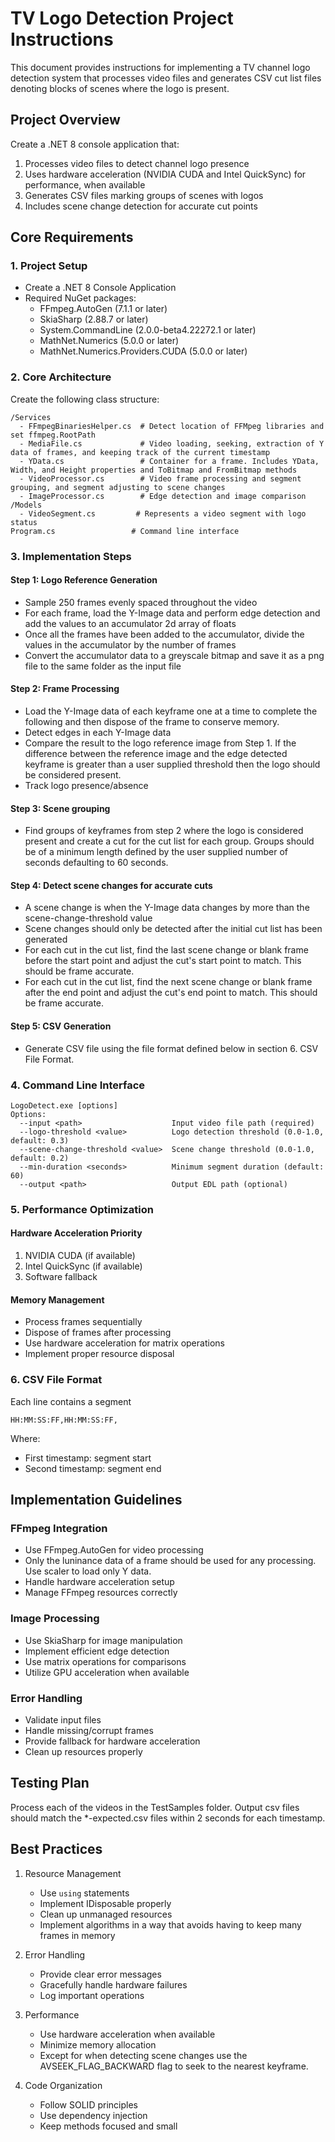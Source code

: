# TV Logo Detection Project Instructions

This document provides instructions for implementing a TV channel logo detection system that processes video files and generates CSV cut list files denoting blocks of scenes where the logo is present.

## Project Overview

Create a .NET 8 console application that:
1. Processes video files to detect channel logo presence
2. Uses hardware acceleration (NVIDIA CUDA and Intel QuickSync) for performance, when available
3. Generates CSV files marking groups of scenes with logos
4. Includes scene change detection for accurate cut points

## Core Requirements

### 1. Project Setup
- Create a .NET 8 Console Application
- Required NuGet packages:
  - FFmpeg.AutoGen (7.1.1 or later)
  - SkiaSharp (2.88.7 or later)
  - System.CommandLine (2.0.0-beta4.22272.1 or later)
  - MathNet.Numerics (5.0.0 or later)
  - MathNet.Numerics.Providers.CUDA (5.0.0 or later)

### 2. Core Architecture

Create the following class structure:

```
/Services
  - FFmpegBinariesHelper.cs  # Detect location of FFMpeg libraries and set ffmpeg.RootPath
  - MediaFile.cs             # Video loading, seeking, extraction of Y data of frames, and keeping track of the current timestamp
  - YData.cs                 # Container for a frame. Includes YData, Width, and Height properties and ToBitmap and FromBitmap methods
  - VideoProcessor.cs        # Video frame processing and segment grouping, and segment adjusting to scene changes
  - ImageProcessor.cs        # Edge detection and image comparison
/Models
  - VideoSegment.cs         # Represents a video segment with logo status
Program.cs                 # Command line interface
```

### 3. Implementation Steps

#### Step 1: Logo Reference Generation
- Sample 250 frames evenly spaced throughout the video
- For each frame, load the Y-Image data and perform edge detection and add the values to an accumulator 2d array of floats
- Once all the frames have been added to the accumulator, divide the values in the accumulator by the number of frames
- Convert the accumulator data to a greyscale bitmap and save it as a png file to the same folder as the input file

#### Step 2: Frame Processing
- Load the Y-Image data of each keyframe one at a time to complete the following and then dispose of the frame to conserve memory.
- Detect edges in each Y-Image data
- Compare the result to the logo reference image from Step 1. If the difference between the reference image and the edge detected keyframe is greater than a user supplied threshold then the logo should be considered present.
- Track logo presence/absence

#### Step 3: Scene grouping
- Find groups of keyframes from step 2 where the logo is considered present and create a cut for the cut list for each group. Groups should be of a minimum length defined by the user supplied number of seconds defaulting to 60 seconds.

#### Step 4: Detect scene changes for accurate cuts
- A scene change is when the Y-Image data changes by more than the scene-change-threshold value
- Scene changes should only be detected after the initial cut list has been generated
- For each cut in the cut list, find the last scene change or blank frame before the start point and adjust the cut's start point to match. This should be frame accurate.
- For each cut in the cut list, find the next scene change or blank frame after the end point and adjust the cut's end point to match. This should be frame accurate.

#### Step 5: CSV Generation
- Generate CSV file using the file format defined below in section 6. CSV File Format.


### 4. Command Line Interface

```
LogoDetect.exe [options]
Options:
  --input <path>                    Input video file path (required)
  --logo-threshold <value>          Logo detection threshold (0.0-1.0, default: 0.3)
  --scene-change-threshold <value>  Scene change threshold (0.0-1.0, default: 0.2)
  --min-duration <seconds>          Minimum segment duration (default: 60)
  --output <path>                   Output EDL path (optional)
```

### 5. Performance Optimization

#### Hardware Acceleration Priority
1. NVIDIA CUDA (if available)
2. Intel QuickSync (if available)
3. Software fallback

#### Memory Management
- Process frames sequentially
- Dispose of frames after processing
- Use hardware acceleration for matrix operations
- Implement proper resource disposal

### 6. CSV File Format

Each line contains a segment
```
HH:MM:SS:FF,HH:MM:SS:FF,
```
Where:
- First timestamp: segment start
- Second timestamp: segment end

## Implementation Guidelines

### FFmpeg Integration
- Use FFmpeg.AutoGen for video processing
- Only the luninance data of a frame should be used for any processing. Use scaler to load only Y data.
- Handle hardware acceleration setup
- Manage FFmpeg resources correctly

### Image Processing
- Use SkiaSharp for image manipulation
- Implement efficient edge detection
- Use matrix operations for comparisons
- Utilize GPU acceleration when available

### Error Handling
- Validate input files
- Handle missing/corrupt frames
- Provide fallback for hardware acceleration
- Clean up resources properly

## Testing Plan

Process each of the videos in the TestSamples folder. Output csv files should match the *-expected.csv files within 2 seconds for each timestamp.

## Best Practices

1. Resource Management
   - Use `using` statements
   - Implement IDisposable properly
   - Clean up unmanaged resources
   - Implement algorithms in a way that avoids having to keep many frames in memory

2. Error Handling
   - Provide clear error messages
   - Gracefully handle hardware failures
   - Log important operations

3. Performance
   - Use hardware acceleration when available
   - Minimize memory allocation
   - Except for when detecting scene changes use the AVSEEK_FLAG_BACKWARD flag to seek to the nearest keyframe.

4. Code Organization
   - Follow SOLID principles
   - Use dependency injection
   - Keep methods focused and small
